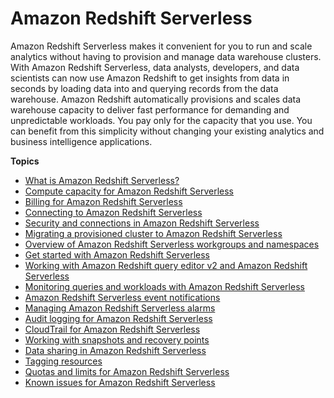# Amazon Redshift Serverless<a name="working-with-serverless"></a>

Amazon Redshift Serverless makes it convenient for you to run and scale analytics without having to provision and manage data warehouse clusters\. With Amazon Redshift Serverless, data analysts, developers, and data scientists can now use Amazon Redshift to get insights from data in seconds by loading data into and querying records from the data warehouse\. Amazon Redshift automatically provisions and  scales data warehouse capacity to deliver fast performance for demanding and unpredictable workloads\. You pay only for the capacity that you use\. You can benefit from this simplicity without changing your existing analytics and business intelligence applications\.

**Topics**
+ [What is Amazon Redshift Serverless?](serverless-whatis.md)
+ [Compute capacity for Amazon Redshift Serverless](serverless-capacity.md)
+ [Billing for Amazon Redshift Serverless](serverless-billing.md)
+ [Connecting to Amazon Redshift Serverless](serverless-connecting.md)
+ [Security and connections in Amazon Redshift Serverless](serverless-security.md)
+ [Migrating a provisioned cluster to Amazon Redshift Serverless](serverless-migration.md)
+ [Overview of Amazon Redshift Serverless workgroups and namespaces](serverless-workgroup-namespace.md)
+ [Get started with Amazon Redshift Serverless](serverless-get-started.md)
+ [Working with Amazon Redshift query editor v2 and Amazon Redshift Serverless](serverless-sql-client.md)
+ [Monitoring queries and workloads with Amazon Redshift Serverless](serverless-monitoring.md)
+ [Amazon Redshift Serverless event notifications](serverless-event-notifications.md)
+ [Managing Amazon Redshift Serverless alarms](serverless-alarms.md)
+ [Audit logging for Amazon Redshift Serverless](serverless-audit-logging.md)
+ [CloudTrail for Amazon Redshift Serverless](serverless-cloudtrail.md)
+ [Working with snapshots and recovery points](serverless-snapshots-recovery.md)
+ [Data sharing in Amazon Redshift Serverless](serverless-datasharing.md)
+ [Tagging resources](serverless-tagging-resources.md)
+ [Quotas and limits for Amazon Redshift Serverless](serverless-limits.md)
+ [Known issues for Amazon Redshift Serverless](serverless-known-issues.md)